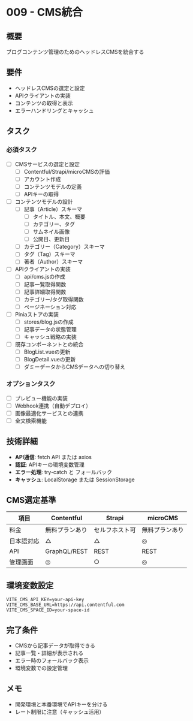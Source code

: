 # 009 - CMS統合

## 概要
ブログコンテンツ管理のためのヘッドレスCMSを統合する

## 要件
- ヘッドレスCMSの選定と設定
- APIクライアントの実装
- コンテンツの取得と表示
- エラーハンドリングとキャッシュ

## タスク

### 必須タスク
- [ ] CMSサービスの選定と設定
  - [ ] Contentful/Strapi/microCMSの評価
  - [ ] アカウント作成
  - [ ] コンテンツモデルの定義
  - [ ] APIキーの取得
- [ ] コンテンツモデルの設計
  - [ ] 記事（Article）スキーマ
    - [ ] タイトル、本文、概要
    - [ ] カテゴリー、タグ
    - [ ] サムネイル画像
    - [ ] 公開日、更新日
  - [ ] カテゴリー（Category）スキーマ
  - [ ] タグ（Tag）スキーマ
  - [ ] 著者（Author）スキーマ
- [ ] APIクライアントの実装
  - [ ] api/cms.jsの作成
  - [ ] 記事一覧取得関数
  - [ ] 記事詳細取得関数
  - [ ] カテゴリー/タグ取得関数
  - [ ] ページネーション対応
- [ ] Piniaストアの実装
  - [ ] stores/blog.jsの作成
  - [ ] 記事データの状態管理
  - [ ] キャッシュ戦略の実装
- [ ] 既存コンポーネントとの統合
  - [ ] BlogList.vueの更新
  - [ ] BlogDetail.vueの更新
  - [ ] ダミーデータからCMSデータへの切り替え

### オプションタスク
- [ ] プレビュー機能の実装
- [ ] Webhook連携（自動デプロイ）
- [ ] 画像最適化サービスとの連携
- [ ] 全文検索機能

## 技術詳細
- **API通信**: fetch API または axios
- **認証**: APIキーの環境変数管理
- **エラー処理**: try-catch と フォールバック
- **キャッシュ**: LocalStorage または SessionStorage

## CMS選定基準
| 項目 | Contentful | Strapi | microCMS |
|------|------------|---------|----------|
| 料金 | 無料プランあり | セルフホスト可 | 無料プランあり |
| 日本語対応 | △ | △ | ◎ |
| API | GraphQL/REST | REST | REST |
| 管理画面 | ◎ | ○ | ◎ |

## 環境変数設定
```env
VITE_CMS_API_KEY=your-api-key
VITE_CMS_BASE_URL=https://api.contentful.com
VITE_CMS_SPACE_ID=your-space-id
```

## 完了条件
- CMSから記事データが取得できる
- 記事一覧・詳細が表示される
- エラー時のフォールバック表示
- 環境変数での設定管理

## メモ
- 開発環境と本番環境でAPIキーを分ける
- レート制限に注意（キャッシュ活用）